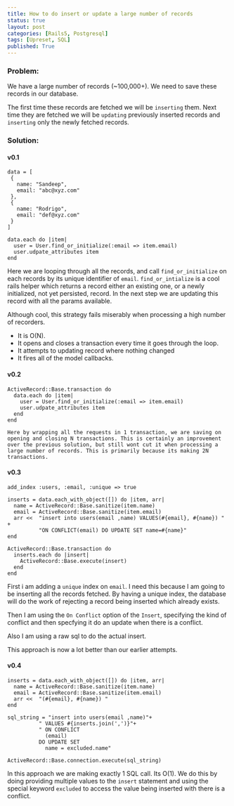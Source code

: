 ```yaml
---
title: How to do insert or update a large number of records
status: true
layout: post
categories: [Rails5, Postgresql]
tags: [Upreset, SQL]
published: True
---
```


### Problem:

We have a large number of records (~100,000+). We need to save these records in our database.

The first time these records are fetched we will be `inserting` them. Next time they are fetched we will be `updating` previously inserted records and `inserting` only the newly fetched records.

### Solution:

#### v0.1

```
data = [
 {
   name: "Sandeep",
   email: "abc@xyz.com"
 },
 {
   name: "Rodrigo",
   email: "def@xyz.com"
 }
]

data.each do |item|
  user = User.find_or_initialize(:email => item.email)
  user.udpate_attributes item
end
```

Here we are looping through all the records, and call `find_or_initialize` on each records by its unique identifier of `email`. `find_or_intialize` is a cool rails helper which returns a record either an existing one, or a newly initialized, not yet persisted, record. In the next step we are updating this record with all the params available.

Although cool, this strategy fails miserably when processing a high number of recorders.
- It is O(N).
- It opens and closes a transaction every time it goes through the loop.
- It attempts to updating record where nothing changed
- It fires all of the model callbacks.


#### v0.2

```
ActiveRecord::Base.transaction do
  data.each do |item|
    user = User.find_or_initialize(:email => item.email)
    user.udpate_attributes item
  end
end

Here by wrapping all the requests in 1 transaction, we are saving on opening and closing N transactions. This is certainly an improvement over the previous solution, but still wont cut it when processing a large number of records. This is primarily because its making 2N transactions.

```

#### v0.3

```
add_index :users, :email, :unique => true

inserts = data.each_with_object([]) do |item, arr|
  name = ActiveRecord::Base.sanitize(item.name)
  email = ActiveRecord::Base.sanitize(item.email)
  arr <<  "insert into users(email ,name) VALUES(#{email}, #{name}) " +
          "ON CONFLICT(email) DO UPDATE SET name=#{name}"
end

ActiveRecord::Base.transaction do
  inserts.each do |insert|
    ActiveRecord::Base.execute(insert)
  end
end
```

First i am adding a `unique` index on `email`. I need this because I am going to be inserting all the records fetched. By having a unique index, the database will do the work of rejecting a record being inserted which already exists.

Then I am using the `On Conflict` option of the `Insert`, specifying the kind of conflict and then specfying it do an update when there is a conflict.

Also I am using a raw sql to do the actual insert.

This approach is now a lot better than our earlier attempts.


#### v0.4

```
inserts = data.each_with_object([]) do |item, arr|
  name = ActiveRecord::Base.sanitize(item.name)
  email = ActiveRecord::Base.sanitize(item.email)
  arr <<  "(#{email}, #{name}) "
end

sql_string = "insert into users(email ,name)"+
          " VALUES #{inserts.join(',')}"+
          " ON CONFLICT
            (email)
          DO UPDATE SET
            name = excluded.name"

ActiveRecord::Base.connection.execute(sql_string)

```

In this approach we are making exactly 1 SQL call. Its O(1). We do this by doing providing multiple values to the `insert` statement and using the special keyword `excluded` to access the value being inserted with there is a conflict.